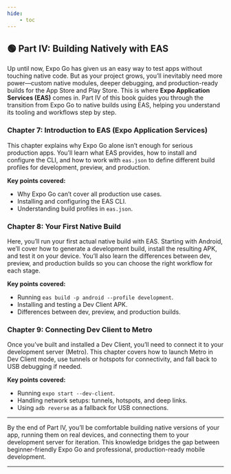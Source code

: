 ```yaml
---
hide:
    - toc
---
```


## 🟢 Part IV: Building Natively with EAS

Up until now, Expo Go has given us an easy way to test apps without touching native code. But as your project grows, you’ll inevitably need more power—custom native modules, deeper debugging, and production-ready builds for the App Store and Play Store. This is where **Expo Application Services (EAS)** comes in. Part IV of this book guides you through the transition from Expo Go to native builds using EAS, helping you understand its tooling and workflows step by step.

### Chapter 7: Introduction to EAS (Expo Application Services)

This chapter explains why Expo Go alone isn’t enough for serious production apps. You’ll learn what EAS provides, how to install and configure the CLI, and how to work with `eas.json` to define different build profiles for development, preview, and production.

**Key points covered:**

* Why Expo Go can’t cover all production use cases.  
* Installing and configuring the EAS CLI.  
* Understanding build profiles in `eas.json`.  

### Chapter 8: Your First Native Build

Here, you’ll run your first actual native build with EAS. Starting with Android, we’ll cover how to generate a development build, install the resulting APK, and test it on your device. You’ll also learn the differences between dev, preview, and production builds so you can choose the right workflow for each stage.

**Key points covered:**

* Running `eas build -p android --profile development`.  
* Installing and testing a Dev Client APK.  
* Differences between dev, preview, and production builds.  

### Chapter 9: Connecting Dev Client to Metro

Once you’ve built and installed a Dev Client, you’ll need to connect it to your development server (Metro). This chapter covers how to launch Metro in Dev Client mode, use tunnels or hotspots for connectivity, and fall back to USB debugging if needed.

**Key points covered:**

* Running `expo start --dev-client`.  
* Handling network setups: tunnels, hotspots, and deep links.  
* Using `adb reverse` as a fallback for USB connections.  

---

By the end of Part IV, you’ll be comfortable building native versions of your app, running them on real devices, and connecting them to your development server for iteration. This knowledge bridges the gap between beginner-friendly Expo Go and professional, production-ready mobile development.  

---
